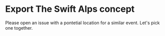 # Export The Swift Alps concept
Please open an issue with a pontetial location for a similar event. Let's pick one together.
